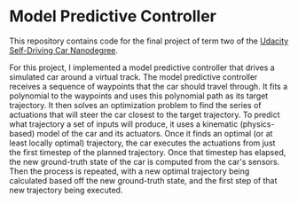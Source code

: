 # Model Predictive Controller
This repository contains code for the final project of term two of the [Udacity Self-Driving Car Nanodegree](
https://www.udacity.com/course/self-driving-car-engineer-nanodegree--nd013).

For this project, I implemented a model predictive controller that drives a simulated car around a virtual track. The
model predictive controller receives a sequence of waypoints that the car should travel through. It fits a polynomial
to the waypoints and uses this polynomial path as its target trajectory. It then solves an optimization problem to find
the series of actuations that will steer the car closest to the target trajectory. To predict what trajectory a set of
inputs will produce, it uses a kinematic (physics-based) model of the car and its actuators. Once it finds an optimal
(or at least locally optimal) trajectory, the car executes the actuations from just the first timestep of the planned
trajectory. Once that timestep has elapsed, the new ground-truth state of the car is computed from the car's sensors.
Then the process is repeated, with a new optimal trajectory being calculated based off the new ground-truth state, and
the first step of that new trajectory being executed.

